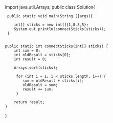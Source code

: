 import java.util.Arrays;
public class Solution{

     public static void main(String []args){
        
        int[] sticks = new int[]{1,8,3,5};
        System.out.println(connectSticks(sticks));
     }
    
     
    public static int connectSticks(int[] sticks) {
        int sum = 0;
        int oldResult = sticks[0];
        int result = 0;
        
        Arrays.sort(sticks);
        
         for (int i = 1; i < sticks.length; i++) {
            sum = oldResult + sticks[i];
            oldResult = sum;
            result += sum;
         }
        
        return result;
    }
}